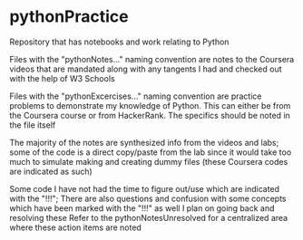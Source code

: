 # pythonPractice
Repository that has notebooks and work relating to Python

Files with the "pythonNotes..." naming convention are notes to the Coursera videos that are mandated along with any tangents I had and checked out with the help of W3 Schools

Files with the "pythonExcercises..." naming convention are practice problems to demonstrate my knowledge of Python. This can either be from the Coursera course or from HackerRank. The specifics should be noted in the file itself

The majority of the notes are synthesized info from the videos and labs; some of the code is a direct copy/paste from the lab since it would take too much to simulate making and creating dummy files (these Coursera codes are indicated as such)

Some code I have not had the time to figure out/use which are indicated with the "!!!"; There are also questions and confusion with some concepts which have been marked with the "!!!" as well
  I plan on going back and resolving these
    Refer to the pythonNotesUnresolved for a centralized area where these action items are noted
